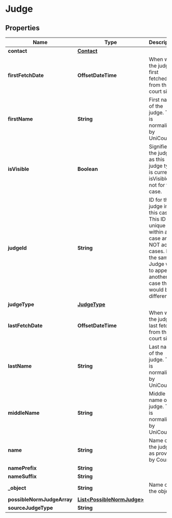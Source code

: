 

# Judge


## Properties

| Name | Type | Description | Notes |
|------------ | ------------- | ------------- | -------------|
|**contact** | [**Contact**](Contact.md) |  |  |
|**firstFetchDate** | **OffsetDateTime** | When was the judge first fetched from the court site. |  |
|**firstName** | **String** | First name of the judge. This is normalized by UniCourt. |  |
|**isVisible** | **Boolean** | Signifies if the judge as this judge type is currently isVisible or not for the case. |  |
|**judgeId** | **String** | ID for the judge in this case. This ID is unique within a case and NOT across cases. If the same Judge were to appear in another case this ID would be different. |  |
|**judgeType** | [**JudgeType**](JudgeType.md) |  |  |
|**lastFetchDate** | **OffsetDateTime** | When was the judge last fetched from the court site. |  |
|**lastName** | **String** | Last name of the judge. This is normalized by UniCourt. |  |
|**middleName** | **String** | Middle name of the judge. This is normalized by UniCourt. |  |
|**name** | **String** | Name of the judge as provided by Court. |  |
|**namePrefix** | **String** |  |  |
|**nameSuffix** | **String** |  |  |
|**_object** | **String** | Name of the object |  |
|**possibleNormJudgeArray** | [**List&lt;PossibleNormJudge&gt;**](PossibleNormJudge.md) |  |  |
|**sourceJudgeType** | **String** |  |  |



